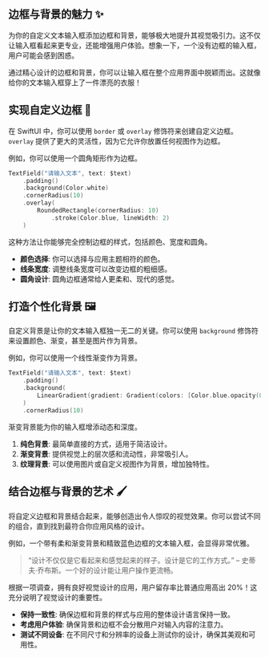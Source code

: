 ﻿## 边框与背景的魅力 ✨

为你的自定义文本输入框添加边框和背景，能够极大地提升其视觉吸引力。这不仅让输入框看起来更专业，还能增强用户体验。想象一下，一个没有边框的输入框，用户可能会感到困惑。

通过精心设计的边框和背景，你可以让输入框在整个应用界面中脱颖而出。这就像给你的文本输入框穿上了一件漂亮的衣服！

## 实现自定义边框 🎨

在 SwiftUI 中，你可以使用 `border` 或 `overlay` 修饰符来创建自定义边框。`overlay` 提供了更大的灵活性，因为它允许你放置任何视图作为边框。

例如，你可以使用一个圆角矩形作为边框。

```swift
TextField("请输入文本", text: $text)
    .padding()
    .background(Color.white)
    .cornerRadius(10)
    .overlay(
        RoundedRectangle(cornerRadius: 10)
            .stroke(Color.blue, lineWidth: 2)
    )
```

这种方法让你能够完全控制边框的样式，包括颜色、宽度和圆角。

*   **颜色选择**: 你可以选择与应用主题相符的颜色。
*   **线条宽度**: 调整线条宽度可以改变边框的粗细感。
*   **圆角设计**: 圆角边框通常给人更柔和、现代的感觉。

## 打造个性化背景 🖼️

自定义背景是让你的文本输入框独一无二的关键。你可以使用 `background` 修饰符来设置颜色、渐变，甚至是图片作为背景。

例如，你可以使用一个线性渐变作为背景。

```swift
TextField("请输入文本", text: $text)
    .padding()
    .background(
        LinearGradient(gradient: Gradient(colors: [Color.blue.opacity(0.2), Color.purple.opacity(0.2)]), startPoint: .topLeading, endPoint: .bottomTrailing)
    )
    .cornerRadius(10)
```

渐变背景能为你的输入框增添动态和深度。

1.  **纯色背景**: 最简单直接的方式，适用于简洁设计。
2.  **渐变背景**: 提供视觉上的层次感和流动性，非常吸引人。
3.  **纹理背景**: 可以使用图片或自定义视图作为背景，增加独特性。

## 结合边框与背景的艺术 🖌️

将自定义边框和背景结合起来，能够创造出令人惊叹的视觉效果。你可以尝试不同的组合，直到找到最符合你应用风格的设计。

例如，一个带有柔和渐变背景和精致蓝色边框的文本输入框，会显得非常优雅。

> “设计不仅仅是它看起来和感觉起来的样子。设计是它的工作方式。” – 史蒂夫·乔布斯。一个好的设计能让用户操作更流畅。

根据一项调查，拥有良好视觉设计的应用，用户留存率比普通应用高出 20%！这充分说明了视觉设计的重要性。

*   **保持一致性**: 确保边框和背景的样式与应用的整体设计语言保持一致。
*   **考虑用户体验**: 确保背景和边框不会分散用户对输入内容的注意力。
*   **测试不同设备**: 在不同尺寸和分辨率的设备上测试你的设计，确保其美观和可用性。